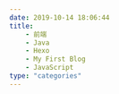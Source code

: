 ```yaml
---
date: 2019-10-14 18:06:44
title:
    - 前端
    - Java
    - Hexo
    - My First Blog
    - JavaScript
type: "categories"
---
```

